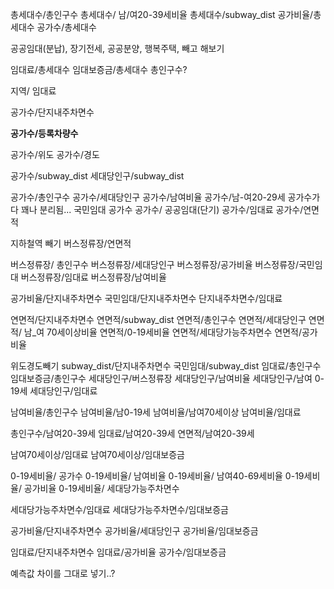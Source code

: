 총세대수/총인구수
총세대수/ 남/여20-39세비율
총세대수/subway_dist
공가비율/총세대수
공가수/총세대수

공공임대(분납), 장기전세, 공공분양, 행복주택, 빼고 해보기 

임대료/총세대수
임대보증금/총세대수
총인구수?

지역/ 임대료


공가수/단지내주차면수 

**공가수/등록차량수**

공가수/위도
공가수/경도

공가수/subway_dist
세대당인구/subway_dist

공가수/총인구수
공가수/세대당인구
공가수/남여비율
공가수/남-여20-29세
공가수가 다 꽤나 분리됨... 
국민임대 공가수 
공가수/ 공공임대(단기)
공가수/임대료
공가수/연면적

지하철역 빼기 
버스정류장/연면적

버스정류장/ 총인구수
버스정류장/세대당인구
버스정류장/공가비율
버스정류장/국민임대
버스정류장/임대료
버스정류장/남여비율

공가비율/단지내주차면수
국민임대/단지내주차면수
단지내주차면수/임대료

연면적/단지내주차면수
연면적/subway_dist
연면적/총인구수
연면적/세대당인구
연면적/ 남_여 70세이상비율
연면적/0-19세비율
연면적/세대당가능주차면수
연면적/공가비율


위도경도빼기 
subway_dist/단지내주차면수
국민임대/subway_dist
임대료/총인구수
임대보증금/총인구수
세대당인구/버스정류장
세대당인구/남여비율
세대당인구/남여 0-19세
세대당인구/임대료

남여비율/총인구수
남여비율/남0-19세
남여비율/남여70세이상
남여비율/임대료


총인구수/남여20-39세
임대료/남여20-39세
연면적/남여20-39세

남여70세이상/임대료
남여70세이상/임대보증금

0-19세비율/ 공가수
0-19세비율/ 남여비율
0-19세비율/ 남여40-69세비율
0-19세비율/ 공가비율
0-19세비율/ 세대당가능주차면수

세대당가능주차면수/임대료
세대당가능주차면수/임대보증금

공가비율/단지내주차면수
공가비율/세대당인구
공가비율/임대보증금

임대료/단지내주차면수
임대료/공가비율
공가수/임대보증금

예측값 차이를 그대로 넣기..?


